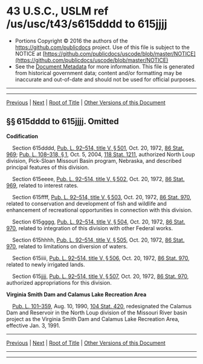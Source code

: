 ---
---

# 43 U.S.C., USLM ref /us/usc/t43/s615dddd to 615jjjj

* Portions Copyright © 2016 the authors of the https://github.com/publicdocs project.
  Use of this file is subject to the NOTICE at [https://github.com/publicdocs/uscode/blob/master/NOTICE](https://github.com/publicdocs/uscode/blob/master/NOTICE)
* See the [Document Metadata](././../../../../..//README.md) for more information.
  This file is generated from historical government data; content and/or formatting may be inaccurate and out-of-date and should not be used for official purposes.

----------
----------

[Previous](./../../../../..//us/usc/t43/ch12/schXXXV/m__us_usc_t43_ch12_schXXXV.md) | [Next](./../../../../..//us/usc/t43/ch12/schXXXVI/m__us_usc_t43_ch12_schXXXVI.md) | [Root of Title](./../../../../../) | [Other Versions of this Document](https://publicdocs.github.io/go/links?ns=uslm&ref=%2Fus%2Fusc%2Ft43%2Fs615dddd+to+615jjjj)

## §§ 615dddd to 615jjjj. Omitted

 __Codification__ 

    Section 615dddd, [Pub. L. 92–514, title V, § 501][/us/pl/92/514/s501], Oct. 20, 1972, [86 Stat. 969][/us/stat/86/969]; [Pub. L. 108–318, § 1][/us/pl/108/318/s1], Oct. 5, 2004, [118 Stat. 1211][/us/stat/118/1211], authorized North Loup division, Pick-Sloan Missouri Basin program, Nebraska, and described principal features of this division.

    Section 615eeee, [Pub. L. 92–514, title V, § 502][/us/pl/92/514/s502], Oct. 20, 1972, [86 Stat. 969][/us/stat/86/969], related to interest rates.

    Section 615ffff, [Pub. L. 92–514, title V, § 503][/us/pl/92/514/s503], Oct. 20, 1972, [86 Stat. 970][/us/stat/86/970], related to conservation and development of fish and wildlife and enhancement of recreational opportunities in connection with this division.

    Section 615gggg, [Pub. L. 92–514, title V, § 504][/us/pl/92/514/s504], Oct. 20, 1972, [86 Stat. 970][/us/stat/86/970], related to integration of this division with other Federal works.

    Section 615hhhh, [Pub. L. 92–514, title V, § 505][/us/pl/92/514/s505], Oct. 20, 1972, [86 Stat. 970][/us/stat/86/970], related to limitations on diversion of waters.

    Section 615iiii, [Pub. L. 92–514, title V, § 506][/us/pl/92/514/s506], Oct. 20, 1972, [86 Stat. 970][/us/stat/86/970], related to newly irrigated lands.

    Section 615jjjj, [Pub. L. 92–514, title V, § 507][/us/pl/92/514/s507], Oct. 20, 1972, [86 Stat. 970][/us/stat/86/970], authorized appropriations for this division.

 __Virginia Smith Dam and Calamus Lake Recreation Area__ 

    [Pub. L. 101–359][/us/pl/101/359], Aug. 10, 1990, [104 Stat. 420][/us/stat/104/420], redesignated the Calamus Dam and Reservoir in the North Loup division of the Missouri River basin project as the Virginia Smith Dam and Calamus Lake Recreation Area, effective Jan. 3, 1991.

----------

[Previous](./../../../../..//us/usc/t43/ch12/schXXXV/m__us_usc_t43_ch12_schXXXV.md) | [Next](./../../../../..//us/usc/t43/ch12/schXXXVI/m__us_usc_t43_ch12_schXXXVI.md) | [Root of Title](./../../../../../) | [Other Versions of this Document](https://publicdocs.github.io/go/links?ns=uslm&ref=%2Fus%2Fusc%2Ft43%2Fs615dddd+to+615jjjj)

----------
----------

[/us/pl/92/514/s501]: https://publicdocs.github.io/go/links?ns=uslm&ref=%2Fus%2Fpl%2F92%2F514%2Fs501
[/us/stat/86/969]: https://publicdocs.github.io/go/links?ns=uslm&ref=%2Fus%2Fstat%2F86%2F969
[/us/pl/108/318/s1]: https://publicdocs.github.io/go/links?ns=uslm&ref=%2Fus%2Fpl%2F108%2F318%2Fs1
[/us/stat/118/1211]: https://publicdocs.github.io/go/links?ns=uslm&ref=%2Fus%2Fstat%2F118%2F1211
[/us/pl/92/514/s502]: https://publicdocs.github.io/go/links?ns=uslm&ref=%2Fus%2Fpl%2F92%2F514%2Fs502
[/us/stat/86/969]: https://publicdocs.github.io/go/links?ns=uslm&ref=%2Fus%2Fstat%2F86%2F969
[/us/pl/92/514/s503]: https://publicdocs.github.io/go/links?ns=uslm&ref=%2Fus%2Fpl%2F92%2F514%2Fs503
[/us/stat/86/970]: https://publicdocs.github.io/go/links?ns=uslm&ref=%2Fus%2Fstat%2F86%2F970
[/us/pl/92/514/s504]: https://publicdocs.github.io/go/links?ns=uslm&ref=%2Fus%2Fpl%2F92%2F514%2Fs504
[/us/stat/86/970]: https://publicdocs.github.io/go/links?ns=uslm&ref=%2Fus%2Fstat%2F86%2F970
[/us/pl/92/514/s505]: https://publicdocs.github.io/go/links?ns=uslm&ref=%2Fus%2Fpl%2F92%2F514%2Fs505
[/us/stat/86/970]: https://publicdocs.github.io/go/links?ns=uslm&ref=%2Fus%2Fstat%2F86%2F970
[/us/pl/92/514/s506]: https://publicdocs.github.io/go/links?ns=uslm&ref=%2Fus%2Fpl%2F92%2F514%2Fs506
[/us/stat/86/970]: https://publicdocs.github.io/go/links?ns=uslm&ref=%2Fus%2Fstat%2F86%2F970
[/us/pl/92/514/s507]: https://publicdocs.github.io/go/links?ns=uslm&ref=%2Fus%2Fpl%2F92%2F514%2Fs507
[/us/stat/86/970]: https://publicdocs.github.io/go/links?ns=uslm&ref=%2Fus%2Fstat%2F86%2F970
[/us/pl/101/359]: https://publicdocs.github.io/go/links?ns=uslm&ref=%2Fus%2Fpl%2F101%2F359
[/us/stat/104/420]: https://publicdocs.github.io/go/links?ns=uslm&ref=%2Fus%2Fstat%2F104%2F420


